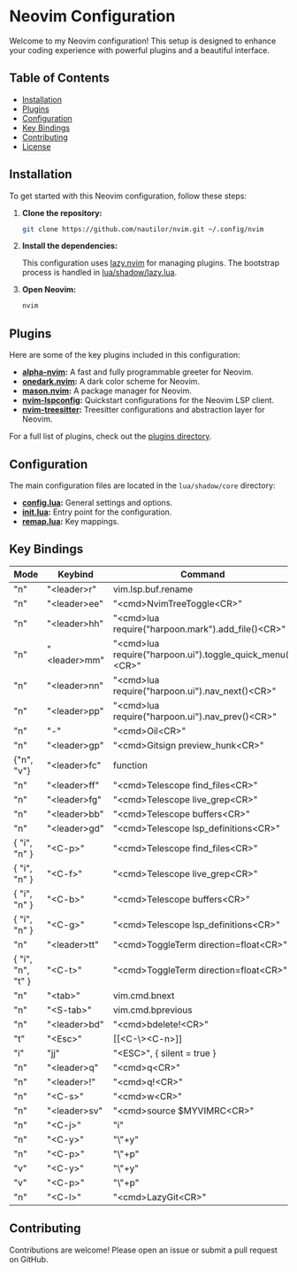# Neovim Configuration

Welcome to my Neovim configuration! This setup is designed to enhance your coding experience with powerful plugins and a beautiful interface.

## Table of Contents

- [Installation](#installation)
- [Plugins](#plugins)
- [Configuration](#configuration)
- [Key Bindings](#key-bindings)
- [Contributing](#contributing)
- [License](#license)

## Installation

To get started with this Neovim configuration, follow these steps:

1. **Clone the repository:**

   ```sh
   git clone https://github.com/nautilor/nvim.git ~/.config/nvim
   ```

2. **Install the dependencies:**

   This configuration uses [lazy.nvim](https://github.com/folke/lazy.nvim) for managing plugins. The bootstrap process is handled in [lua/shadow/lazy.lua](lua/shadow/lazy.lua).

3. **Open Neovim:**

   ```sh
   nvim
   ```

## Plugins

Here are some of the key plugins included in this configuration:

- **[alpha-nvim](https://github.com/goolord/alpha-nvim):** A fast and fully programmable greeter for Neovim.
- **[onedark.nvim](https://github.com/navarasu/onedark.nvim):** A dark color scheme for Neovim.
- **[mason.nvim](https://github.com/williamboman/mason.nvim):** A package manager for Neovim.
- **[nvim-lspconfig](https://github.com/neovim/nvim-lspconfig):** Quickstart configurations for the Neovim LSP client.
- **[nvim-treesitter](https://github.com/nvim-treesitter/nvim-treesitter):** Treesitter configurations and abstraction layer for Neovim.

For a full list of plugins, check out the [plugins directory](lua/shadow/plugins).

## Configuration

The main configuration files are located in the `lua/shadow/core` directory:

- **[config.lua](lua/shadow/core/config.lua):** General settings and options.
- **[init.lua](lua/shadow/core/init.lua):** Entry point for the configuration.
- **[remap.lua](lua/shadow/core/remap.lua):** Key mappings.

## Key Bindings

| Mode              | Keybind       | Command                                                    |
| ----------------- | ------------- | ---------------------------------------------------------- |
| "n"               | "\<leader>r"  | vim.lsp.buf.rename                                         |
| "n"               | "\<leader>ee" | "\<cmd>NvimTreeToggle\<CR>"                                |
| "n"               | "\<leader>hh" | "\<cmd>lua require("harpoon.mark").add_file()\<CR>"        |
| "n"               | "\<leader>mm" | "\<cmd>lua require("harpoon.ui").toggle_quick_menu()\<CR>" |
| "n"               | "\<leader>nn" | "\<cmd>lua require("harpoon.ui").nav_next()\<CR>"          |
| "n"               | "\<leader>pp" | "\<cmd>lua require("harpoon.ui").nav_prev()\<CR>"          |
| "n"               | "-"           | "\<cmd>Oil\<CR>"                                           |
| "n"               | "\<leader>gp" | "\<cmd>Gitsign preview_hunk\<CR>"                          |
| {"n", "v"}        | "\<leader>fc" | function                                                   |
| "n"               | "\<leader>ff" | "\<cmd>Telescope find_files\<CR>"                          |
| "n"               | "\<leader>fg" | "\<cmd>Telescope live_grep\<CR>"                           |
| "n"               | "\<leader>bb" | "\<cmd>Telescope buffers\<CR>"                             |
| "n"               | "\<leader>gd" | "\<cmd>Telescope lsp_definitions\<CR>"                     |
| { "i", "n" }      | "\<C-p>"      | "\<cmd>Telescope find_files\<CR>"                          |
| { "i", "n" }      | "\<C-f>"      | "\<cmd>Telescope live_grep\<CR>"                           |
| { "i", "n" }      | "\<C-b>"      | "\<cmd>Telescope buffers\<CR>"                             |
| { "i", "n" }      | "\<C-g>"      | "\<cmd>Telescope lsp_definitions\<CR>"                     |
| "n"               | "\<leader>tt" | "\<cmd>ToggleTerm direction=float\<CR>"                    |
| { "i", "n", "t" } | "\<C-t>"      | "\<cmd>ToggleTerm direction=float\<CR>"                    |
| "n"               | "\<tab>"      | vim.cmd.bnext                                              |
| "n"               | "\<S-tab>"    | vim.cmd.bprevious                                          |
| "n"               | "\<leader>bd" | "\<cmd>bdelete!\<CR>"                                      |
| "t"               | "\<Esc>"      | [[<C-\\>\<C-n>]]                                           |
| "i"               | "jj"          | "\<ESC>", { silent = true }                                |
| "n"               | "\<leader>q"  | "\<cmd>q\<CR>"                                             |
| "n"               | "\<leader>!"  | "\<cmd>q!\<CR>"                                             |
| "n"               | "\<C-s>"      | "\<cmd>w\<CR>"                                             |
| "n"               | "\<leader>sv" | "\<cmd>source $MYVIMRC\<CR>"                               |
| "n"               | "\<C-j>"      | "i"                                                        |
| "n"               | "\<C-y>"      | "\\"+y"                                                    |
| "n"               | "\<C-p>"      | "\\"+p"                                                    |
| "v"               | "\<C-y>"      | "\\"+y"                                                    |
| "v"               | "\<C-p>"      | "\\"+p"                                                    |
| "n"               | "\<C-l>"      | "\<cmd>LazyGit\<CR>"                                       |

## Contributing

Contributions are welcome! Please open an issue or submit a pull request on GitHub.
